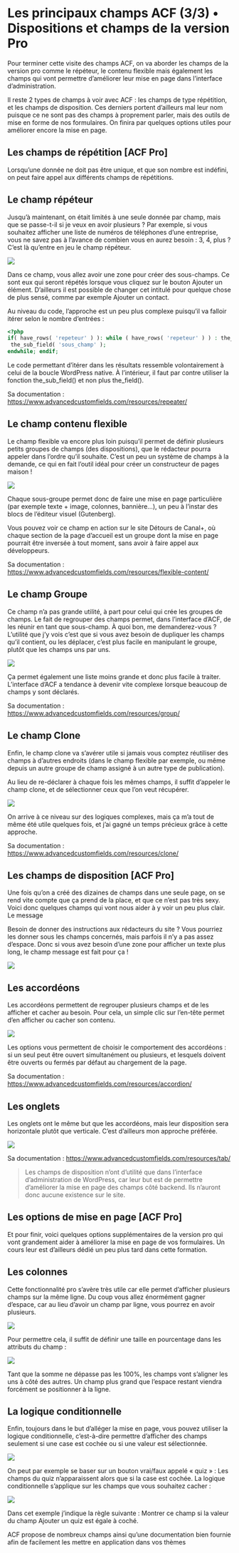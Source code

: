 # Les principaux champs ACF (3/3) • Dispositions et champs de la version Pro

Pour terminer cette visite des champs ACF, on va aborder les champs de la version pro comme le répéteur, le contenu flexible mais également les champs qui vont permettre d’améliorer leur mise en page dans l’interface d’administration.

Il reste 2 types de champs à voir avec ACF : les champs de type répétition, et les champs de disposition. Ces derniers portent d’ailleurs mal leur nom puisque ce ne sont pas des champs à proprement parler, mais des outils de mise en forme de nos formulaires. On finira par quelques options utiles pour améliorer encore la mise en page.

## Les champs de répétition [ACF Pro]

Lorsqu’une donnée ne doit pas être unique, et que son nombre est indéfini, on peut faire appel aux différents champs de répétitions.

## Le champ répéteur

Jusqu’à maintenant, on était limités à une seule donnée par champ, mais que se passe-t-il si je veux en avoir plusieurs ? Par exemple, si vous souhaitez afficher une liste de numéros de téléphones d’une entreprise, vous ne savez pas à l’avance de combien vous en aurez besoin : 3, 4, plus ? C’est là qu’entre en jeu le champ répéteur.

![](https://capitainewp.io/wp-content/uploads/2020/03/acf-champ-repeteur.jpg.webp)

Dans ce champ, vous allez avoir une zone pour créer des sous-champs. Ce sont eux qui seront répétés lorsque vous cliquez sur le bouton Ajouter un élément. D’ailleurs il est possible de changer cet intitulé pour quelque chose de plus sensé, comme par exemple Ajouter un contact.

Au niveau du code, l’approche est un peu plus complexe puisqu’il va falloir itérer selon le nombre d’entrées :

```php
<?php 
if( have_rows( 'repeteur' ) ): while ( have_rows( 'repeteur' ) ) : the_row();
 the_sub_field( 'sous_champ' );
endwhile; endif;
```

Le code permettant d’itérer dans les résultats ressemble volontairement à celui de la boucle WordPress native. À l’intérieur, il faut par contre utiliser la fonction the_sub_field() et non plus the_field().

Sa documentation : <https://www.advancedcustomfields.com/resources/repeater/>

## Le champ contenu flexible

Le champ flexible va encore plus loin puisqu’il permet de définir plusieurs petits groupes de champs (des dispositions), que le rédacteur pourra appeler dans l’ordre qu’il souhaite. C’est un peu un système de champs à la demande, ce qui en fait l’outil idéal pour créer un constructeur de pages maison !

![](https://capitainewp.io/wp-content/uploads/2020/03/acf-champ-contenu-flexible.jpg.webp)

Chaque sous-groupe permet donc de faire une mise en page particulière (par exemple texte + image, colonnes, bannière…), un peu à l’instar des blocs de l’éditeur visuel (Gutenberg).

Vous pouvez voir ce champ en action sur le site Détours de Canal+, où chaque section de la page d’accueil est un groupe dont la mise en page pourrait être inversée à tout moment, sans avoir à faire appel aux développeurs.

Sa documentation : <https://www.advancedcustomfields.com/resources/flexible-content/>

## Le champ Groupe

Ce champ n’a pas grande utilité, à part pour celui qui crée les groupes de champs. Le fait de regrouper des champs permet, dans l’interface d’ACF, de les réunir en tant que sous-champ. À quoi bon, me demanderez-vous ? L’utilité que j’y vois c’est que si vous avez besoin de dupliquer les champs qu’il contient, ou les déplacer, c’est plus facile en manipulant le groupe, plutôt que les champs uns par uns.

![](https://capitainewp.io/wp-content/uploads/2020/03/acf-champ-groupe.jpg.webp)

Ça permet également une liste moins grande et donc plus facile à traiter. L’interface d’ACF a tendance à devenir vite complexe lorsque beaucoup de champs y sont déclarés.

Sa documentation : <https://www.advancedcustomfields.com/resources/group/>

## Le champ Clone

Enfin, le champ clone va s’avérer utile si jamais vous comptez réutiliser des champs à d’autres endroits (dans le champ flexible par exemple, ou même depuis un autre groupe de champ assigné à un autre type de publication).

Au lieu de re-déclarer à chaque fois les mêmes champs, il suffit d’appeler le champ clone, et de sélectionner ceux que l’on veut récupérer.

![](https://capitainewp.io/wp-content/uploads/2020/03/acf-champ-clone.jpg.webp)

On arrive à ce niveau sur des logiques complexes, mais ça m’a tout de même été utile quelques fois, et j’ai gagné un temps précieux grâce à cette approche.

Sa documentation : https://www.advancedcustomfields.com/resources/clone/

## Les champs de disposition [ACF Pro]

Une fois qu’on a créé des dizaines de champs dans une seule page, on se rend vite compte que ça prend de la place, et que ce n’est pas très sexy. Voici donc quelques champs qui vont nous aider à y voir un peu plus clair.
Le message

Besoin de donner des instructions aux rédacteurs du site ? Vous pourriez les donner sous les champs concernés, mais parfois il n’y a pas assez d’espace. Donc si vous avez besoin d’une zone pour afficher un texte plus long, le champ message est fait pour ça !

![](https://capitainewp.io/wp-content/uploads/2020/03/acf-message.jpg.webp)

## Les accordéons

Les accordéons permettent de regrouper plusieurs champs et de les afficher et cacher au besoin. Pour cela, un simple clic sur l’en-tête permet d’en afficher ou cacher son contenu.

![](https://capitainewp.io/wp-content/uploads/2020/03/acf-champ-accordeon.jpg.webp)

Les options vous permettent de choisir le comportement des accordéons : si un seul peut être ouvert simultanément ou plusieurs, et lesquels doivent être ouverts ou fermés par défaut au chargement de la page.

Sa documentation : https://www.advancedcustomfields.com/resources/accordion/

## Les onglets

Les onglets ont le même but que les accordéons, mais leur disposition sera horizontale plutôt que verticale. C’est d’ailleurs mon approche préférée. 

![](https://capitainewp.io/wp-content/uploads/2020/03/acf-onglet.jpg.webp)

Sa documentation : https://www.advancedcustomfields.com/resources/tab/

> Les champs de disposition n’ont d’utilité que dans l’interface d’administration de WordPress, car leur but est de permettre d’améliorer la mise en page des champs côté backend. Ils n’auront donc aucune existence sur le site.

## Les options de mise en page [ACF Pro]

Et pour finir, voici quelques options supplémentaires de la version pro qui vont grandement aider à améliorer la mise en page de vos formulaires. Un cours leur est d’ailleurs dédié un peu plus tard dans cette formation.

## Les colonnes

Cette fonctionnalité pro s’avère très utile car elle permet d’afficher plusieurs champs sur la même ligne. Du coup vous allez énormément gagner d’espace, car au lieu d’avoir un champ par ligne, vous pourrez en avoir plusieurs.

![](https://capitainewp.io/wp-content/uploads/2020/03/acf-colonnes.jpg.webp)

Pour permettre cela, il suffit de définir une taille en pourcentage dans les attributs du champ : 

![](https://capitainewp.io/wp-content/uploads/2020/03/acf-colonnes-reglage.jpg.webp)

Tant que la somme ne dépasse pas les 100%, les champs vont s’aligner les uns à côté des autres. Un champ plus grand que l’espace restant viendra forcément se positionner à la ligne.

## La logique conditionnelle

Enfin, toujours dans le but d’alléger la mise en page, vous pouvez utiliser la logique conditionnelle, c’est-à-dire permettre d’afficher des champs seulement si une case est cochée ou si une valeur est sélectionnée. 

![](https://capitainewp.io/wp-content/uploads/2020/03/acf-logique-conditionnelle.jpg.webp)

On peut par exemple se baser sur un bouton vrai/faux appelé « quiz » : Les champs du quiz n’apparaissent alors que si la case est cochée. La logique conditionnelle s’applique sur les champs que vous souhaitez cacher :

![](https://capitainewp.io/wp-content/uploads/2020/03/acf-reglage-logique-conditionnelle.jpg.webp)

Dans cet exemple j’indique la règle suivante : Montrer ce champ si la valeur du champ Ajouter un quiz est égale à coché.

ACF propose de nombreux champs ainsi qu’une documentation bien fournie afin de facilement les mettre en application dans vos thèmes 